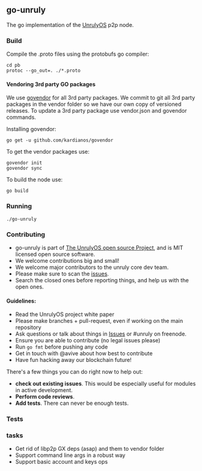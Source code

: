 ## go-unruly
The go implementation of the [UnrulyOS](https://unruly.io) p2p node.

### Build

Compile the .proto files using the protobufs go compiler:

```
cd pb
protoc --go_out=. ./*.proto
```
#### Vendoring 3rd party GO packages
We use [govendor](https://github.com/kardianos/govendor) for all 3rd party packages.
We commit to git all 3rd party packages in the vendor folder so we have our own copy of versioned releases.
To update a 3rd party package use vendor.json and govendor commands.

Installing govendor:
```
go get -u github.com/kardianos/govendor
```

To get the vendor packages use:
```
govendor init
govendor sync
```

To build the node use:

```
go build
```

### Running

```
./go-unruly
```

### Contributing

- go-unruly is part of [The UnrulyOS open source Project](https://unruly.io), and is MIT licensed open source software.
- We welcome contributions big and small! 
- We welcome major contributors to the unruly core dev team.
- Please make sure to scan the [issues](https://github.com/UnrulyOS/go-unruly/issues). 
- Search the closed ones before reporting things, and help us with the open ones.

#### Guidelines:

- Read the UnrulyOS project white paper
- Please make branches + pull-request, even if working on the main repository
- Ask questions or talk about things in [Issues](https://github.com/UnrulyOS/go-unruly/issues) or #unruly on freenode.
- Ensure you are able to contribute (no legal issues please)
- Run `go fmt` before pushing any code
- Get in touch with @avive about how best to contribute
- Have fun hacking away our blockchain future!

There's a few things you can do right now to help out:
 - **check out existing issues**. This would be especially useful for modules in active development.
 - **Perform code reviews**.
 - **Add tests**. There can never be enough tests.


### Tests

### tasks

- Get rid of libp2p GX deps (asap) and them to vendor folder
- Support command line args in a robust way 
- Support basic account and keys ops

